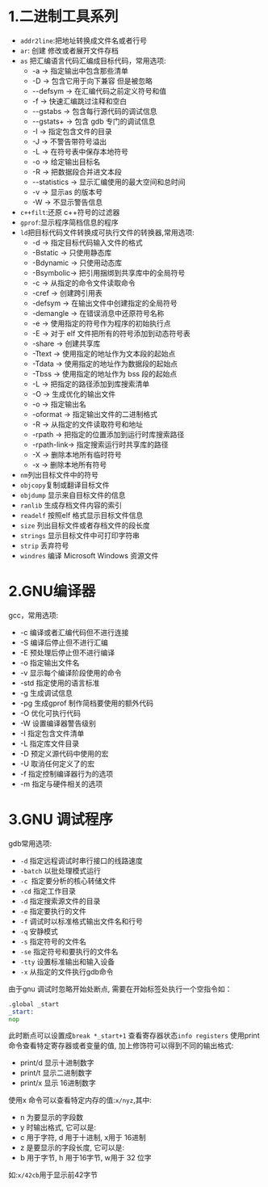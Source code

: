 # 1.二进制工具系列

* `addr2line`:把地址转换成文件名或者行号
* `ar`: 创建 修改或者展开文件存档
* `as` 把汇编语言代码汇编成目标代码，常用选项:
	* -a -> 指定输出中包含那些清单
	* -D -> 包含它用于向下兼容 但是被忽略
	* --defsym -> 在汇编代码之前定义符号和值
	* -f -> 快速汇编跳过注释和空白
	* --gstabs -> 包含每行源代码的调试信息
	* --gstats+ -> 包含 gdb 专门的调试信息
	* -I -> 指定包含文件的目录
	* -J -> 不警告带符号溢出
	* -L -> 在符号表中保存本地符号
	* -o -> 给定输出目标名
	* -R -> 把数据段合并进文本段
	* --statistics -> 显示汇编使用的最大空间和总时间
	* -v -> 显示as 的版本号
	* -W -> 不显示警告信息
* `c++filt`:还原 c++符号的过滤器
* `gprof`:显示程序简档信息的程序
* `ld`把目标代码文件转换成可执行文件的转换器,常用选项:
	* -d -> 指定目标代码输入文件的格式
	* -Bstatic -> 只使用静态库
	* -Bdynamic -> 只使用动态库
	* -Bsymbolic-> 把引用捆绑到共享库中的全局符号
	* -c -> 从指定的命令文件读取命令
	* -cref -> 创建跨引用表
	* -defsym -> 在输出文件中创建指定的全局符号
	* -demangle -> 在错误消息中还原符号名称
	* -e -> 使用指定的符号作为程序的初始执行点
	* -E -> 对于 elf 文件把所有的符号添加到动态符号表
	* -share -> 创建共享库
	* -Ttext -> 使用指定的地址作为文本段的起始点
	* -Tdata -> 使用指定的地址作为数据段的起始点
	* -Tbss -> 使用指定的地址作为 bss 段的起始点
	* -L -> 把指定的路径添加到库搜索清单
	* -O -> 生成优化的输出文件
	* -o -> 指定输出名
	* -oformat -> 指定输出文件的二进制格式
	* -R -> 从指定的文件读取符号和地址
	* -rpath -> 把指定的位置添加到运行时库搜索路径
	* -rpath-link-> 指定搜索运行时共享库的路径
	* -X -> 删除本地所有临时符号
	* -x -> 删除本地所有符号
* `nm`列出目标文件中的符号
* `objcopy`复制或翻译目标文件
* `objdump` 显示来自目标文件的信息
* `ranlib` 生成存档文件内容的索引
* `readelf` 按照elf 格式显示目标文件信息
* `size` 列出目标文件或者存档文件的段长度
* `strings` 显示目标文件中可打印字符串
* `strip` 丢弃符号
* `windres` 编译 Microsoft Windows 资源文件

# 2.GNU编译器

gcc，常用选项:

* -c 编译或者汇编代码但不进行连接
* -S 编译后停止但不进行汇编
* -E 预处理后停止但不进行编译
* -o 指定输出文件名
* -v 显示每个编译阶段使用的命令
* -std 指定使用的语言标准
* -g 生成调试信息
* -pg 生成gprof 制作简档要使用的额外代码
* -O 优化可执行代码
* -W 设置编译器警告级别
* -I 指定包含文件清单
* -L 指定库文件目录
* -D 预定义源代码中使用的宏
* -U 取消任何定义了的宏
* -f 指定控制编译器行为的选项
* -m 指定与硬件相关的选项

# 3.GNU 调试程序

gdb常用选项:

* `-d` 指定远程调试时串行接口的线路速度
* `-batch` 以批处理模式运行
* `-c `指定要分析的核心转储文件
* `-cd` 指定工作目录
* `-d` 指定搜索源文件的目录
* `-e` 指定要执行的文件
* `-f` 调试时以标准格式输出文件名和行号
* `-q` 安静模式
* `-s` 指定符号的文件名
* `-se` 指定符号和要执行的文件名
* `-tty` 设置标准输出和输入设备
* `-x` 从指定的文件执行gdb命令

由于gnu 调试时忽略开始处断点, 需要在开始标签处执行一个空指令如：

```asm
.global _start
_start:
nop
```

此时断点可以设置成`break *_start+1`
查看寄存器状态`info registers`
使用print 命令查看特定寄存器或者变量的值, 加上修饰符可以得到不同的输出格式:

* print/d 显示十进制数字
* print/t 显示二进制数字
* print/x 显示 16进制数字

使用x 命令可以查看特定内存的值:`x/nyz`,其中:

* n 为要显示的字段数
* y 时输出格式, 它可以是:
* c 用于字符, d 用于十进制, x用于 16进制
* z 是要显示的字段长度, 它可以是:
* b 用于字节, h 用于16字节, w用于 32 位字

如:`x/42cb`用于显示前42字节
